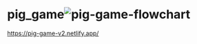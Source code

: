 # pig_game![pig-game-flowchart](https://user-images.githubusercontent.com/62755319/160436494-7c46fe04-93cf-4aca-8353-cde89f8b418c.png)


https://pig-game-v2.netlify.app/

